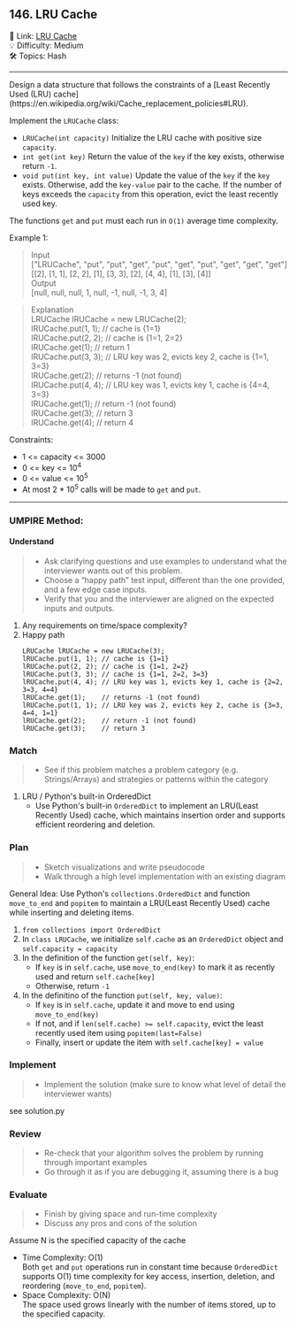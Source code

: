 ## 146. LRU Cache
🔗 Link: [LRU Cache](https://leetcode.com/problems/lru-cache/description/)<br>
💡 Difficulty: Medium<br>
🛠️ Topics: Hash<br>

<hr>
Design a data structure that follows the constraints of a [Least Recently Used (LRU) cache](https://en.wikipedia.org/wiki/Cache_replacement_policies#LRU).<br>

Implement the `LRUCache` class:<br>
- `LRUCache(int capacity)` Initialize the LRU cache with positive size `capacity`.
- `int get(int key)` Return the value of the `key` if the key exists, otherwise return `-1`.
- `void put(int key, int value)` Update the value of the `key` if the `key` exists. Otherwise, add the `key-value` pair to the cache. If the number of keys exceeds the `capacity` from this operation, evict the least recently used key.

The functions `get` and `put` must each run in `O(1)` average time complexity.<br>

Example 1:<br>

> Input<br>
["LRUCache", "put", "put", "get", "put", "get", "put", "get", "get", "get"]<br>
[[2], [1, 1], [2, 2], [1], [3, 3], [2], [4, 4], [1], [3], [4]]<br>
Output<br>
[null, null, null, 1, null, -1, null, -1, 3, 4]<br>

> Explanation<br>
LRUCache lRUCache = new LRUCache(2);<br>
lRUCache.put(1, 1); // cache is {1=1}<br>
lRUCache.put(2, 2); // cache is {1=1, 2=2}<br>
lRUCache.get(1);    // return 1<br>
lRUCache.put(3, 3); // LRU key was 2, evicts key 2, cache is {1=1, 3=3}<br>
lRUCache.get(2);    // returns -1 (not found)<br>
lRUCache.put(4, 4); // LRU key was 1, evicts key 1, cache is {4=4, 3=3}<br>
lRUCache.get(1);    // return -1 (not found)<br>
lRUCache.get(3);    // return 3<br>
lRUCache.get(4);    // return 4<br>


Constraints:<br>

- 1 <= capacity <= 3000
- 0 <= key <= 10<sup>4</sup>
- 0 <= value <= 10<sup>5</sup>
- At most 2 * 10<sup>5</sup> calls will be made to `get` and `put`.
<hr>

### UMPIRE Method:
#### Understand

> - Ask clarifying questions and use examples to understand what the interviewer wants out of this problem.
> - Choose a “happy path” test input, different than the one provided, and a few edge case inputs. 
> - Verify that you and the interviewer are aligned on the expected inputs and outputs.
1. Any requirements on time/space complexity?<br>
2. Happy path
   ```
   LRUCache lRUCache = new LRUCache(3);
   lRUCache.put(1, 1); // cache is {1=1}
   lRUCache.put(2, 2); // cache is {1=1, 2=2}
   lRUCache.put(3, 3); // cache is {1=1, 2=2, 3=3}
   lRUCache.put(4, 4); // LRU key was 1, evicts key 1, cache is {2=2, 3=3, 4=4}
   lRUCache.get(1);    // returns -1 (not found)
   lRUCache.put(1, 1); // LRU key was 2, evicts key 2, cache is {3=3, 4=4, 1=1}
   lRUCache.get(2);    // return -1 (not found)
   lRUCache.get(3);    // return 3
   ```

### Match
> - See if this problem matches a problem category (e.g. Strings/Arrays) and strategies or patterns within the category
1. LRU / Python's built-in OrderedDict
   - Use Python's built-in `OrderedDict` to implement an LRU(Least Recently Used) cache, which maintains insertion order and supports efficient reordering and deletion.
   
### Plan
> - Sketch visualizations and write pseudocode
> - Walk through a high level implementation with an existing diagram

General Idea: Use Python's `collections.OrderedDict` and function `move_to_end` and `popitem` to maintain a LRU(Least Recently Used) cache while inserting and deleting items.<br>

1) `from collections import OrderedDict`
2) In `class LRUCache`, we initialize `self.cache` as an `OrderedDict` object and `self.capacity = capacity`
3) In the definition of the function `get(self, key)`:
   - If `key` is in `self.cache`, use `move_to_end(key)` to mark it as recently used and return `self.cache[key]`
   - Otherwise, return `-1`
4) In the definitino of the function `put(self, key, value)`:
   - If `key` is in `self.cache`, update it and move to end using `move_to_end(key)`
   - If not, and if `len(self.cache) >= self.capacity`, evict the least recently used item using `popitem(last=False)`
   - Finally, insert or update the item with `self.cache[key] = value`
    
### Implement
> - Implement the solution (make sure to know what level of detail the interviewer wants)

see solution.py

### Review
> - Re-check that your algorithm solves the problem by running through important examples
> - Go through it as if you are debugging it, assuming there is a bug
### Evaluate
> - Finish by giving space and run-time complexity
> - Discuss any pros and cons of the solution

Assume N is the specified capacity of the cache<br>

- Time Complexity: O(1)<br>
  Both `get` and `put` operations run in constant time because `OrderedDict` supports O(1) time complexity for key access, insertion, deletion, and reordering (`move_to_end`, `popitem`).<br>
- Space Complexity: O(N)<br>
  The space used grows linearly with the number of items stored, up to the specified capacity.
